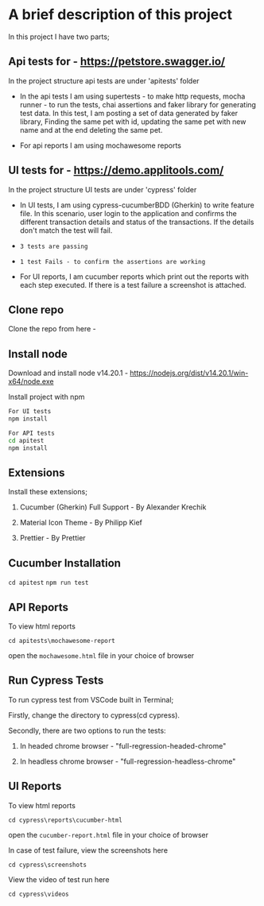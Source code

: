 
# A brief description of this project 


In this project I have two parts;

## Api tests for - https://petstore.swagger.io/
In the project structure api tests are under 'apitests' folder

* In the api tests I am using supertests - to make http requests, mocha runner - to run the tests, chai assertions and faker library for generating test data. In this test, I am posting a set of data generated by faker library, Finding the same pet with id, updating the same pet with new name and at the end deleting the same pet.

* For api reports I am using mochawesome reports

## UI tests for - https://demo.applitools.com/
In the project structure UI tests are under 'cypress' folder

* In UI tests, I am using cypress-cucumberBDD (Gherkin) to write feature file. In this scenario, user login to the application and confirms the different transaction details and status of the transactions. If the details don't match the test will fail.

* ```3 tests are passing```

* ```1 test Fails - to confirm the assertions are working```

* For UI reports, I am cucumber reports which print out the reports with each step executed. If there is a test failure a screenshot is attached.  

## Clone repo

Clone the repo from here - 

## Install node

Download and install node v14.20.1 - https://nodejs.org/dist/v14.20.1/win-x64/node.exe

Install project with npm

```bash
For UI tests
npm install

For API tests
cd apitest
npm install

```
## Extensions

Install these extensions;

1. Cucumber (Gherkin) Full Support - By Alexander Krechik

2. Material Icon Theme - By Philipp Kief

3. Prettier - By Prettier
 

## Cucumber Installation

```cd apitest```
```npm run test```


## API Reports

To view html reports 

```cd apitests\mochawesome-report```

open the ```mochawesome.html``` file in your choice of browser


## Run Cypress Tests

To run cypress test from VSCode built in Terminal;

Firstly, change the directory to cypress(cd cypress).

Secondly, there are two options to run the tests:

1. In headed chrome browser - "full-regression-headed-chrome"

2. In headless chrome browser - "full-regression-headless-chrome"
 
 
## UI Reports

To view html reports 

```cd cypress\reports\cucumber-html```

open the ```cucumber-report.html``` file in your choice of browser

In case of test failure, view the screenshots here 

```cd cypress\screenshots```

View the video of test run here 

```cd cypress\videos```
